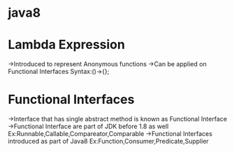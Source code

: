 # java8
# Lambda Expression
->Introduced to represent Anonymous functions
->Can be applied on Functional Interfaces
Syntax:()->{};
# Functional Interfaces
->Interface that has single abstract method is known as Functional Interface
->Functional Interface are part of JDK before 1.8 as well
    Ex:Runnable,Callable,Compareator,Comparable
->Functional Interfaces introduced as part of Java8
    Ex:Function,Consumer,Predicate,Supplier